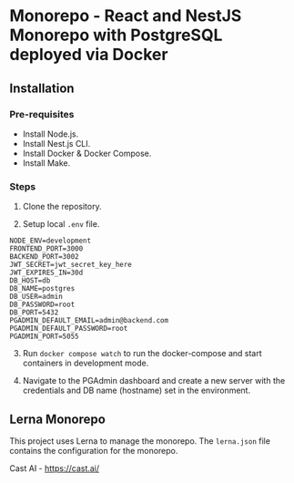 # Monorepo - React and NestJS Monorepo with PostgreSQL deployed via Docker

## Installation

### Pre-requisites

- Install Node.js.
- Install Nest.js CLI.
- Install Docker & Docker Compose.
- Install Make.

### Steps

1. Clone the repository.

2. Setup local `.env` file.

```
NODE_ENV=development
FRONTEND_PORT=3000
BACKEND_PORT=3002
JWT_SECRET=jwt_secret_key_here
JWT_EXPIRES_IN=30d
DB_HOST=db
DB_NAME=postgres
DB_USER=admin
DB_PASSWORD=root
DB_PORT=5432
PGADMIN_DEFAULT_EMAIL=admin@backend.com
PGADMIN_DEFAULT_PASSWORD=root
PGADMIN_PORT=5055
```

3. Run `docker compose watch` to run the docker-compose and start containers in development mode.

4. Navigate to the PGAdmin dashboard and create a new server with the credentials and DB name (hostname) set in the environment.

## Lerna Monorepo

This project uses Lerna to manage the monorepo. The `lerna.json` file contains the configuration for the monorepo.

Cast AI - https://cast.ai/
